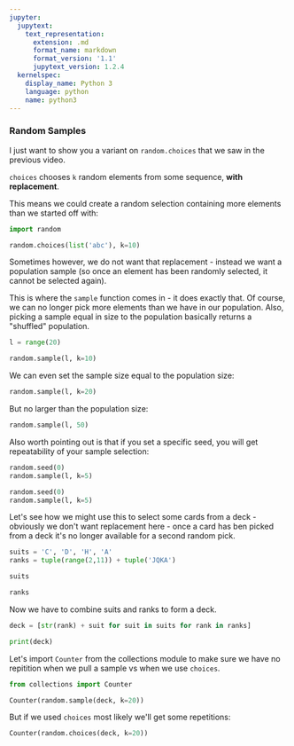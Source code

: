 ```yaml
---
jupyter:
  jupytext:
    text_representation:
      extension: .md
      format_name: markdown
      format_version: '1.1'
      jupytext_version: 1.2.4
  kernelspec:
    display_name: Python 3
    language: python
    name: python3
---
```


### Random Samples


I just want to show you a variant on `random.choices` that we saw in the previous video.


`choices` chooses `k` random elements from some sequence, **with replacement**.

This means we could create a random selection containing more elements than we started off with:

```python
import random
```

```python
random.choices(list('abc'), k=10)
```

Sometimes however, we do not want that replacement - instead we want a population sample (so once an element has been randomly selected, it cannot be selected again).

This is where the `sample` function comes in - it does exactly that. Of course, we can no longer pick more elements than we have in our population. Also, picking a sample equal in size to the population basically returns a "shuffled" population.

```python
l = range(20)
```

```python
random.sample(l, k=10)
```

We can even set the sample size equal to the population size:

```python
random.sample(l, k=20)
```

But no larger than the population size:

```python
random.sample(l, 50)
```

Also worth pointing out is that if you set a specific seed, you will get repeatability of your sample selection:

```python
random.seed(0)
random.sample(l, k=5)
```

```python
random.seed(0)
random.sample(l, k=5)
```

Let's see how we might use this to select some cards from a deck - obviously we don't want replacement here - once a card has ben picked from a deck it's no longer available for a second random pick.

```python
suits = 'C', 'D', 'H', 'A'
ranks = tuple(range(2,11)) + tuple('JQKA')
```

```python
suits
```

```python
ranks
```

Now we have to combine suits and ranks to form a deck.

```python
deck = [str(rank) + suit for suit in suits for rank in ranks]
```

```python
print(deck)
```

Let's import `Counter` from the collections module to make sure we have no repitition when we pull a sample vs when we use `choices`.

```python
from collections import Counter
```

```python
Counter(random.sample(deck, k=20))
```

But if we used `choices` most likely we'll get some repetitions:

```python
Counter(random.choices(deck, k=20))
```
